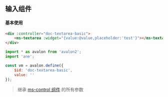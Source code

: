 ## 输入组件

#### 基本使用

``` html
<div :controller="doc-textarea-basic">
    <ms-textarea :widget="{value:@value,placeholder:'test'}"></ms-textarea>
</div>
```

``` js
import * as avalon from 'avalon2';
import 'ane';

const vm = avalon.define({
    $id: 'doc-textarea-basic',
    value: ''
});
```

> 继承 [ms-control 组件](#!/form-control) 的所有参数